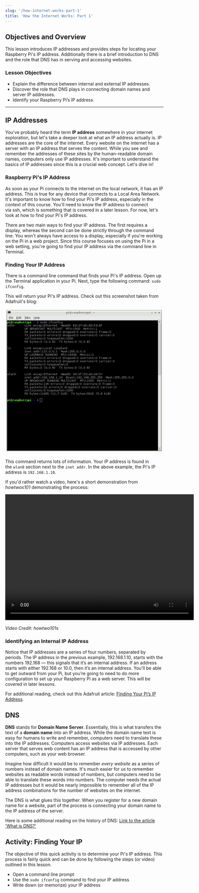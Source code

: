 ```yaml
---
slug: '/how-internet-works-part-1'
title: 'How the Internet Works: Part 1'
---
```


## Objectives and Overview

This lesson introduces IP addresses and provides steps for locating your Raspberry Pi's IP address. Additionally there is a brief introduction to DNS and the role that DNS has in serving and accessing websites.

### Lesson Objectives

- Explain the difference between internal and external IP addresses.
- Discover the role that DNS plays in connecting domain names and server IP addresses.
- Identify your Raspberry Pi’s IP address.

---

## IP Addresses

You've probably heard the term **IP address** somewhere in your internet exploration, but let's take a deeper look at what an IP address actually is. IP addresses are the core of the internet. Every website on the internet has a server with an IP address that serves the content. While you see and remember the addresses of these sites by the human-readable domain names, computers only use IP addresses. It's important to understand the basics of IP addresses since this is a crucial web concept. Let's dive in!

### Raspberry Pi's IP Address

As soon as your Pi connects to the internet on the local network, it has an IP address. This is true for any device that connects to a Local Area Network. It's important to know how to find your Pi's IP address, especially in the context of this course. You'll need to know the IP address to connect via ssh, which is something that is covered in a later lesson. For now, let's look at how to find your Pi's IP address.

There are two main ways to find your IP address. The first requires a display, whereas the second can be done strictly through the command line. You won't always have access to a display, especially if you're working on the Pi in a web project. Since this course focuses on using the Pi in a web setting, you're going to find your IP address via the command line in Terminal.

### Finding Your IP Address

There is a command line command that finds your Pi's IP address. Open up the Terminal application in your Pi. Next, type the following command: `sudo ifconfig`.

This will return your Pi's IP address. Check out this screenshot taken from Adafruit's blog:

![Terminal output from running 'sudo ifconfig' -- Taken from Adafruit's Learn blog](../images/raspberry-pi-ifconfig-adafruit-example.jpg)

This command returns lots of information. Your IP address is found in the `wlan0` section next to the `inet addr`. In the above example, the Pi's IP address is `192.168.1.10`.

If you'd rather watch a video, here's a short demonstration from _howtwos101_ demonstrating the process:

<video width="600" height="400" controls>
    <source src="https://s3.amazonaws.com/piportal.digitalharbor.org/videos/how-to-find-ip-address-rpi-3.mp4">
</video>

_Video Credit: howtwo101s_

### Identifying an Internal IP Address

Notice that IP addresses are a series of four numbers, separated by periods. The IP address in the previous example, 192.168.1.10, starts with the numbers 192.168 — this signals that it’s an internal address. If an address starts with either 192.168 or 10.0, then it’s an internal address. You’ll be able to get outward from your Pi, but you’re going to need to do more configuration to set up your Raspberry Pi as a web server. This will be covered in later lessons.

For additional reading, check out this Adafruit article: [Finding Your Pi’s IP Address](https://learn.adafruit.com/adafruits-raspberry-pi-lesson-3-network-setup/finding-your-pis-ip-address).

## DNS

**DNS** stands for **Domain Name Server**. Essentially, this is what transfers the text of a **domain name** into an IP address. While the domain name text is easy for humans to write and remember, computers need to translate these into the IP addresses. Computers access websites via IP addresses. Each server that serves web content has an IP address that is accessed by other computers, such as your web browser.

Imagine how difficult it would be to remember *every website* as a series of numbers instead of domain names. It's much easier for us to remember websites as readable words instead of numbers, but computers need to be able to translate these words into numbers. The computer needs the actual IP addresses but it would be nearly impossible to remember all of the IP address combinations for the number of websites on the internet.

The DNS is what glues this together. When you register for a new domain name for a website, part of the process is connecting your domain name to the IP address of the server.

Here is some additional reading on the history of DNS: [Link to the article 'What is DNS?'](https://dnsmadeeasy.com/support/what-is-dns/)

## Activity: Finding Your IP

The objective of this quick activity is to determine your Pi's IP address. This process is fairly quick and can be done by following the steps (or video) outlined in this lesson.

- Open a command line prompt
- Use the `sudo ifconfig` command to find your IP address
- Write down (or memorize) your IP address
